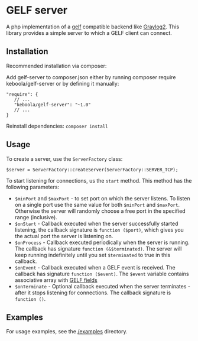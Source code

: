 # GELF server

A php implementation of a [gelf](http://docs.graylog.org/en/2.0/pages/gelf.html) compatible backend like [Graylog2](https://www.graylog.org/). This library provides
a simple server to which a GELF client can connect. 

## Installation

Recommended installation via composer:

Add gelf-server to composer.json either by running composer require keboola/gelf-server or by defining it manually:

	"require": {
	   // ...
	   "keboola/gelf-server": "~1.0"
	   // ...
	}

Reinstall dependencies: `composer install`

## Usage

To create a server, use the `ServerFactory` class:

	$server = ServerFactory::createServer(ServerFactory::SERVER_TCP);

To start listening for connections, us the `start` method. This method has the following parameters:

- `$minPort` and `$maxPort` - to set port on which the server listens. To listen on a single port use the same value for
	both `$minPort` and `$maxPort`. Otherwise the server will randomly choose a free port in the specified range (inclusive).
- `$onStart` - Callback executed when the server successfully started listening, the callback signature is `function ($port)`, which
	gives you the actual port the server is listening on.
- `$onProcess` - Callback executed periodically when the server is running. The callback has signature `function (&$terminated)`. 
	The server will keep running indefinitely until you set `$terminated` to true in this callback.
- `$onEvent` - Callback executed when a GELF event is received. The callback has signature `function ($event)`. The 
	`$event` variable contains associative array with [GELF fields](http://docs.graylog.org/en/2.0/pages/gelf.html#gelf-format-specification)
- `$onTerminate` - Optional callback executed when the server terminates - after it stops listening for connections. The callback
	signature is `function ()`.

## Examples

For usage examples, see the [/examples](https://github.com/keboola/gelf-server/tree/master/examples) directory.
